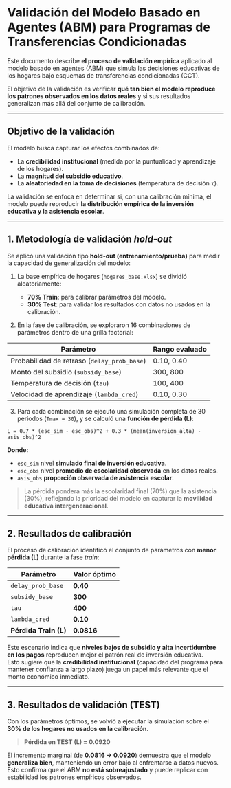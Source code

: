 # Validación del Modelo Basado en Agentes (ABM) para Programas de Transferencias Condicionadas

Este documento describe **el proceso de validación empírica** aplicado al modelo basado en agentes (ABM) que simula las decisiones educativas de los hogares bajo esquemas de transferencias condicionadas (CCT).  

El objetivo de la validación es verificar **qué tan bien el modelo reproduce los patrones observados en los datos reales** y si sus resultados generalizan más allá del conjunto de calibración.

---

## Objetivo de la validación

El modelo busca capturar los efectos combinados de:

- La **credibilidad institucional** (medida por la puntualidad y aprendizaje de los hogares).  
- La **magnitud del subsidio educativo**.  
- La **aleatoriedad en la toma de decisiones** (temperatura de decisión `τ`).  

La validación se enfoca en determinar si, con una calibración mínima, el modelo puede reproducir **la distribución empírica de la inversión educativa y la asistencia escolar**.

---

## 1. Metodología de validación *hold-out*

Se aplicó una validación tipo **hold-out (entrenamiento/prueba)** para medir la capacidad de generalización del modelo:

1. La base empírica de hogares (`hogares_base.xlsx`) se dividió aleatoriamente:
   - **70% Train**: para calibrar parámetros del modelo.  
   - **30% Test**: para validar los resultados con datos no usados en la calibración.

2. En la fase de calibración, se exploraron 16 combinaciones de parámetros dentro de una grilla factorial:

| Parámetro | Rango evaluado |
|------------|----------------|
| Probabilidad de retraso (`delay_prob_base`) | 0.10, 0.40 |
| Monto del subsidio (`subsidy_base`) | 300, 800 |
| Temperatura de decisión (`tau`) | 100, 400 |
| Velocidad de aprendizaje (`lambda_cred`) | 0.10, 0.30 |

3. Para cada combinación se ejecutó una simulación completa de 30 periodos (`Tmax = 30`), y se calculó una **función de pérdida (L)**:

`L = 0.7 * (esc_sim - esc_obs)^2 + 0.3 * (mean(inversion_alta) - asis_obs)^2`

**Donde:**

- `esc_sim` nivel **simulado final de inversión educativa**.  
- `esc_obs` nivel **promedio de escolaridad observada** en los datos reales.  
- `asis_obs` **proporción observada de asistencia escolar**.

> La pérdida pondera más la escolaridad final (70%) que la asistencia (30%), reflejando la prioridad del modelo en capturar la **movilidad educativa intergeneracional**.

---

## 2. Resultados de calibración

El proceso de calibración identificó el conjunto de parámetros con **menor pérdida (L)** durante la fase *train*:

| Parámetro | Valor óptimo |
|------------|--------------|
| `delay_prob_base` | **0.40** |
| `subsidy_base` | **300** |
| `tau` | **400** |
| `lambda_cred` | **0.10** |
| **Pérdida Train (L)** | **0.0816** |

Este escenario indica que **niveles bajos de subsidio y alta incertidumbre en los pagos** reproducen mejor el patrón real de inversión educativa.  
Esto sugiere que la **credibilidad institucional** (capacidad del programa para mantener confianza a largo plazo) juega un papel más relevante que el monto económico inmediato.

---

## 3. Resultados de validación (TEST)

Con los parámetros óptimos, se volvió a ejecutar la simulación sobre el **30% de los hogares no usados en la calibración**.

> **Pérdida en TEST (L) = 0.0920**

El incremento marginal (de **0.0816 → 0.0920**) demuestra que el modelo **generaliza bien**, manteniendo un error bajo al enfrentarse a datos nuevos.  
Esto confirma que el ABM **no está sobreajustado** y puede replicar con estabilidad los patrones empíricos observados.
